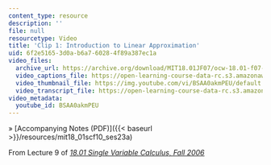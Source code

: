 ```yaml
---
content_type: resource
description: ''
file: null
resourcetype: Video
title: 'Clip 1: Introduction to Linear Approximation'
uid: 6f2e5165-3d0a-b6a7-6028-4f89a387ec1a
video_files:
  archive_url: https://archive.org/download/MIT18.01JF07/ocw-18.01-f07-lec09_300k.mp4
  video_captions_file: https://open-learning-course-data-rc.s3.amazonaws.com/18-01sc-single-variable-calculus-fall-2010/337744518db856c08f248e5a826f467e_BSAA0akmPEU.vtt
  video_thumbnail_file: https://img.youtube.com/vi/BSAA0akmPEU/default.jpg
  video_transcript_file: https://open-learning-course-data-rc.s3.amazonaws.com/18-01sc-single-variable-calculus-fall-2010/307bdb599cbf1a8a3395c0d2a02ef337_BSAA0akmPEU.pdf
video_metadata:
  youtube_id: BSAA0akmPEU
---
```


» [Accompanying Notes (PDF)]({{< baseurl >}}/resources/mit18_01scf10_ses23a)

From Lecture 9 of [_18.01 Single Variable Calculus, Fall 2006_](/courses/18-01-single-variable-calculus-fall-2006/pages/video-lectures)